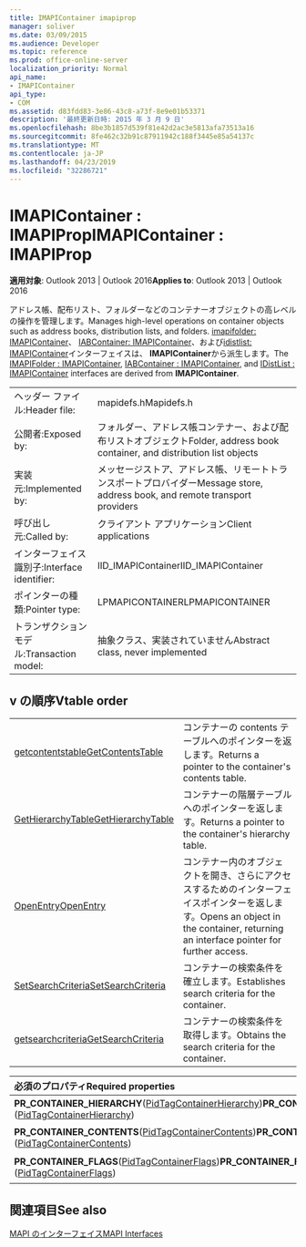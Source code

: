 ```yaml
---
title: IMAPIContainer imapiprop
manager: soliver
ms.date: 03/09/2015
ms.audience: Developer
ms.topic: reference
ms.prod: office-online-server
localization_priority: Normal
api_name:
- IMAPIContainer
api_type:
- COM
ms.assetid: d83fdd83-3e86-43c8-a73f-8e9e01b53371
description: '最終更新日時: 2015 年 3 月 9 日'
ms.openlocfilehash: 8be3b1857d539f81e42d2ac3e5813afa73513a16
ms.sourcegitcommit: 8fe462c32b91c87911942c188f3445e85a54137c
ms.translationtype: MT
ms.contentlocale: ja-JP
ms.lasthandoff: 04/23/2019
ms.locfileid: "32286721"
---
```

# <a name="imapicontainer--imapiprop"></a><span data-ttu-id="ecb6f-103">IMAPIContainer : IMAPIProp</span><span class="sxs-lookup"><span data-stu-id="ecb6f-103">IMAPIContainer : IMAPIProp</span></span>

  
  
<span data-ttu-id="ecb6f-104">**適用対象**: Outlook 2013 | Outlook 2016</span><span class="sxs-lookup"><span data-stu-id="ecb6f-104">**Applies to**: Outlook 2013 | Outlook 2016</span></span> 
  
<span data-ttu-id="ecb6f-105">アドレス帳、配布リスト、フォルダーなどのコンテナーオブジェクトの高レベルの操作を管理します。</span><span class="sxs-lookup"><span data-stu-id="ecb6f-105">Manages high-level operations on container objects such as address books, distribution lists, and folders.</span></span> <span data-ttu-id="ecb6f-106">[imapifolder: IMAPIContainer](imapifolderimapicontainer.md)、 [IABContainer: IMAPIContainer](iabcontainerimapicontainer.md)、および[idistlist: IMAPIContainer](idistlistimapicontainer.md)インターフェイスは、 **IMAPIContainer**から派生します。</span><span class="sxs-lookup"><span data-stu-id="ecb6f-106">The [IMAPIFolder : IMAPIContainer](imapifolderimapicontainer.md), [IABContainer : IMAPIContainer](iabcontainerimapicontainer.md), and [IDistList : IMAPIContainer](idistlistimapicontainer.md) interfaces are derived from **IMAPIContainer**.</span></span>
  
|||
|:-----|:-----|
|<span data-ttu-id="ecb6f-107">ヘッダー ファイル:</span><span class="sxs-lookup"><span data-stu-id="ecb6f-107">Header file:</span></span>  <br/> |<span data-ttu-id="ecb6f-108">mapidefs.h</span><span class="sxs-lookup"><span data-stu-id="ecb6f-108">Mapidefs.h</span></span>  <br/> |
|<span data-ttu-id="ecb6f-109">公開者:</span><span class="sxs-lookup"><span data-stu-id="ecb6f-109">Exposed by:</span></span>  <br/> |<span data-ttu-id="ecb6f-110">フォルダー、アドレス帳コンテナー、および配布リストオブジェクト</span><span class="sxs-lookup"><span data-stu-id="ecb6f-110">Folder, address book container, and distribution list objects</span></span>  <br/> |
|<span data-ttu-id="ecb6f-111">実装元:</span><span class="sxs-lookup"><span data-stu-id="ecb6f-111">Implemented by:</span></span>  <br/> |<span data-ttu-id="ecb6f-112">メッセージストア、アドレス帳、リモートトランスポートプロバイダー</span><span class="sxs-lookup"><span data-stu-id="ecb6f-112">Message store, address book, and remote transport providers</span></span>  <br/> |
|<span data-ttu-id="ecb6f-113">呼び出し元:</span><span class="sxs-lookup"><span data-stu-id="ecb6f-113">Called by:</span></span>  <br/> |<span data-ttu-id="ecb6f-114">クライアント アプリケーション</span><span class="sxs-lookup"><span data-stu-id="ecb6f-114">Client applications</span></span>  <br/> |
|<span data-ttu-id="ecb6f-115">インターフェイス識別子:</span><span class="sxs-lookup"><span data-stu-id="ecb6f-115">Interface identifier:</span></span>  <br/> |<span data-ttu-id="ecb6f-116">IID_IMAPIContainer</span><span class="sxs-lookup"><span data-stu-id="ecb6f-116">IID_IMAPIContainer</span></span>  <br/> |
|<span data-ttu-id="ecb6f-117">ポインターの種類:</span><span class="sxs-lookup"><span data-stu-id="ecb6f-117">Pointer type:</span></span>  <br/> |<span data-ttu-id="ecb6f-118">LPMAPICONTAINER</span><span class="sxs-lookup"><span data-stu-id="ecb6f-118">LPMAPICONTAINER</span></span>  <br/> |
|<span data-ttu-id="ecb6f-119">トランザクションモデル:</span><span class="sxs-lookup"><span data-stu-id="ecb6f-119">Transaction model:</span></span>  <br/> |<span data-ttu-id="ecb6f-120">抽象クラス、実装されていません</span><span class="sxs-lookup"><span data-stu-id="ecb6f-120">Abstract class, never implemented</span></span>  <br/> |
   
## <a name="vtable-order"></a><span data-ttu-id="ecb6f-121">v の順序</span><span class="sxs-lookup"><span data-stu-id="ecb6f-121">Vtable order</span></span>

|||
|:-----|:-----|
|[<span data-ttu-id="ecb6f-122">getcontentstable</span><span class="sxs-lookup"><span data-stu-id="ecb6f-122">GetContentsTable</span></span>](imapicontainer-getcontentstable.md) <br/> |<span data-ttu-id="ecb6f-123">コンテナーの contents テーブルへのポインターを返します。</span><span class="sxs-lookup"><span data-stu-id="ecb6f-123">Returns a pointer to the container's contents table.</span></span>  <br/> |
|[<span data-ttu-id="ecb6f-124">GetHierarchyTable</span><span class="sxs-lookup"><span data-stu-id="ecb6f-124">GetHierarchyTable</span></span>](imapicontainer-gethierarchytable.md) <br/> |<span data-ttu-id="ecb6f-125">コンテナーの階層テーブルへのポインターを返します。</span><span class="sxs-lookup"><span data-stu-id="ecb6f-125">Returns a pointer to the container's hierarchy table.</span></span>  <br/> |
|[<span data-ttu-id="ecb6f-126">OpenEntry</span><span class="sxs-lookup"><span data-stu-id="ecb6f-126">OpenEntry</span></span>](imapicontainer-openentry.md) <br/> |<span data-ttu-id="ecb6f-127">コンテナー内のオブジェクトを開き、さらにアクセスするためのインターフェイスポインターを返します。</span><span class="sxs-lookup"><span data-stu-id="ecb6f-127">Opens an object in the container, returning an interface pointer for further access.</span></span>  <br/> |
|[<span data-ttu-id="ecb6f-128">SetSearchCriteria</span><span class="sxs-lookup"><span data-stu-id="ecb6f-128">SetSearchCriteria</span></span>](imapicontainer-setsearchcriteria.md) <br/> |<span data-ttu-id="ecb6f-129">コンテナーの検索条件を確立します。</span><span class="sxs-lookup"><span data-stu-id="ecb6f-129">Establishes search criteria for the container.</span></span>  <br/> |
|[<span data-ttu-id="ecb6f-130">getsearchcriteria</span><span class="sxs-lookup"><span data-stu-id="ecb6f-130">GetSearchCriteria</span></span>](imapicontainer-getsearchcriteria.md) <br/> |<span data-ttu-id="ecb6f-131">コンテナーの検索条件を取得します。</span><span class="sxs-lookup"><span data-stu-id="ecb6f-131">Obtains the search criteria for the container.</span></span>  <br/> |
   
|<span data-ttu-id="ecb6f-132">**必須のプロパティ**</span><span class="sxs-lookup"><span data-stu-id="ecb6f-132">**Required properties**</span></span>|<span data-ttu-id="ecb6f-133">**Access**</span><span class="sxs-lookup"><span data-stu-id="ecb6f-133">**Access**</span></span>|
|:-----|:-----|
|<span data-ttu-id="ecb6f-134">**PR_CONTAINER_HIERARCHY**([PidTagContainerHierarchy](pidtagcontainerhierarchy-canonical-property.md))</span><span class="sxs-lookup"><span data-stu-id="ecb6f-134">**PR_CONTAINER_HIERARCHY** ([PidTagContainerHierarchy](pidtagcontainerhierarchy-canonical-property.md))</span></span>  <br/> |<span data-ttu-id="ecb6f-135">読み取り専用</span><span class="sxs-lookup"><span data-stu-id="ecb6f-135">Read-only</span></span>  <br/> |
|<span data-ttu-id="ecb6f-136">**PR_CONTAINER_CONTENTS**([PidTagContainerContents](pidtagcontainercontents-canonical-property.md))</span><span class="sxs-lookup"><span data-stu-id="ecb6f-136">**PR_CONTAINER_CONTENTS** ([PidTagContainerContents](pidtagcontainercontents-canonical-property.md))</span></span>  <br/> |<span data-ttu-id="ecb6f-137">読み取り専用</span><span class="sxs-lookup"><span data-stu-id="ecb6f-137">Read-only</span></span>  <br/> |
|<span data-ttu-id="ecb6f-138">**PR_CONTAINER_FLAGS**([PidTagContainerFlags](pidtagcontainerflags-canonical-property.md))</span><span class="sxs-lookup"><span data-stu-id="ecb6f-138">**PR_CONTAINER_FLAGS** ([PidTagContainerFlags](pidtagcontainerflags-canonical-property.md))</span></span>  <br/> |<span data-ttu-id="ecb6f-139">読み取り/書き込み</span><span class="sxs-lookup"><span data-stu-id="ecb6f-139">Read/write</span></span>  <br/> |
   
## <a name="see-also"></a><span data-ttu-id="ecb6f-140">関連項目</span><span class="sxs-lookup"><span data-stu-id="ecb6f-140">See also</span></span>



[<span data-ttu-id="ecb6f-141">MAPI のインターフェイス</span><span class="sxs-lookup"><span data-stu-id="ecb6f-141">MAPI Interfaces</span></span>](mapi-interfaces.md)

